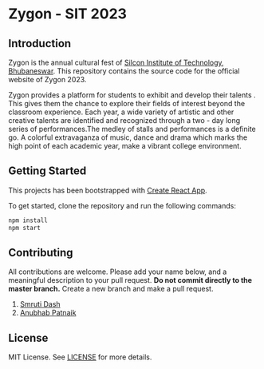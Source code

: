 # Zygon - SIT 2023

## Introduction

Zygon is the annual cultural fest of [Silcon Institute of Technology, Bhubaneswar](https://www.silicon.ac.in/). This repository contains the source code for the official website of Zygon 2023.

Zygon provides a platform for students to exhibit and develop their talents . This gives them the chance to explore their fields of interest beyond the classroom experience. Each year, a wide variety of artistic and other creative talents are identified and recognized through a two - day long series of performances.The medley of stalls and performances is a definite go. A colorful extravaganza of music, dance and drama which marks the high point of each academic year, make a vibrant college environment.

## Getting Started

This projects has been bootstrapped with [Create React App](https://reactjs.org/docs/create-a-new-react-app.html). 

To get started, clone the repository and run the following commands:

```bash
npm install
npm start
```

## Contributing

All contributions are welcome. Please add your name below, and a meaningful description to your pull request. **Do not commit directly to the master branch.** Create a new branch and make a pull request.

1. [Smruti Dash](https://github.com/smrutid12)
2. [Anubhab Patnaik](https://github.com/fuzzymfx)


## License

MIT License. See [LICENSE](LICENSE) for more details.